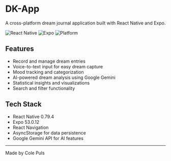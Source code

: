 # DK-App

A cross-platform dream journal application built with React Native and Expo.

![React Native](https://img.shields.io/badge/React%20Native-0.79.4-blue?style=for-the-badge&logo=react)
![Expo](https://img.shields.io/badge/Expo-53.0.12-black?style=for-the-badge&logo=expo)
![Platform](https://img.shields.io/badge/Platform-iOS%20%7C%20Android%20%7C%20Web-lightgrey?style=for-the-badge)

## Features

- Record and manage dream entries
- Voice-to-text input for easy dream capture
- Mood tracking and categorization
- AI-powered dream analysis using Google Gemini
- Statistical insights and visualizations
- Search and filter functionality

## Tech Stack

- React Native 0.79.4
- Expo 53.0.12
- React Navigation
- AsyncStorage for data persistence
- Google Gemini API for AI features

---

Made by Cole Puls

